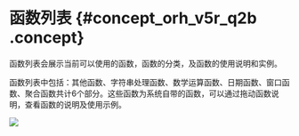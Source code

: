 # 函数列表 {#concept_orh_v5r_q2b .concept}

函数列表会展示当前可以使用的函数，函数的分类，及函数的使用说明和实例。

函数列表中包括：其他函数、字符串处理函数、数学运算函数、日期函数、窗口函数、聚合函数共计6个部分。这些函数为系统自带的函数，可以通过拖动函数说明，查看函数的说明及使用示例。

![](http://static-aliyun-doc.oss-cn-hangzhou.aliyuncs.com/assets/img/16333/15427073198228_zh-CN.png)

